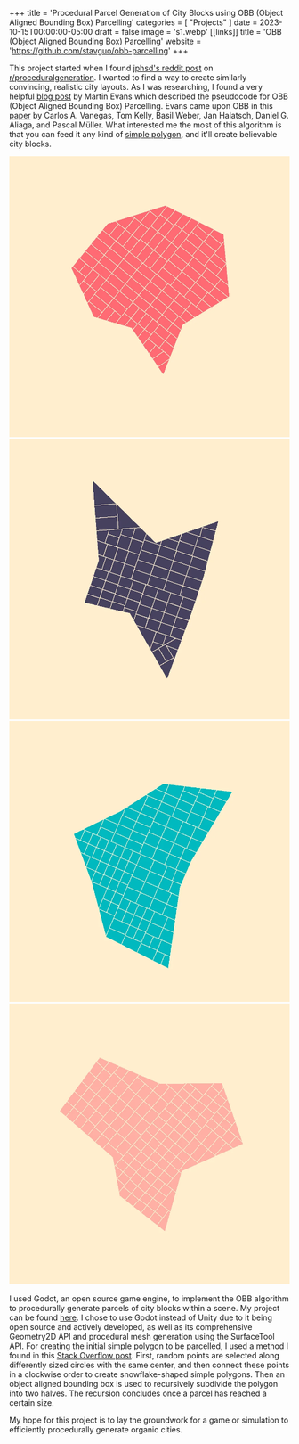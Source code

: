+++
title = 'Procedural Parcel Generation of City Blocks using OBB (Object Aligned Bounding Box) Parcelling'
categories = [ "Projects" ]
date = 2023-10-15T00:00:00-05:00
draft = false
image = 's1.webp'
[[links]]
title = 'OBB (Object Aligned Bounding Box) Parcelling'
website = 'https://github.com/stavguo/obb-parcelling'
+++

This project started when I found [jphsd's reddit post]('https://www.reddit.com/r/proceduralgeneration/comments/167mfpb/neighborhood_subdivision/') on [r/proceduralgeneration](https://www.reddit.com/r/proceduralgeneration/). I wanted to find a way to create similarly convincing, realistic city layouts. As I was researching, I found a very helpful [blog post]('https://martindevans.me/game-development/2015/12/27/Procedural-Generation-For-Dummies-Lots/') by Martin Evans which described the pseudocode for OBB (Object Aligned Bounding Box) Parcelling. Evans came upon OBB in this [paper]('https://www.cs.purdue.edu/cgvlab/papers/aliaga/eg2012.pdf') by Carlos A. Vanegas, Tom Kelly, Basil Weber, Jan Halatsch, Daniel G. Aliaga, and Pascal Müller. What interested me the most of this algorithm is that you can feed it any kind of [simple polygon]('https://en.wikipedia.org/wiki/Simple_polygon'), and it'll create believable city blocks.  

![Image 1](s1.webp) ![Image 2](s2.webp)
![Image 3](s3.webp) ![Image 4](s4.webp)

I used Godot, an open source game engine, to implement the OBB algorithm to procedurally generate parcels of city blocks within a scene. My project can be found [here]('https://github.com/stavguo/obb-parcelling'). I chose to use Godot instead of Unity due to it being open source and actively developed, as well as its comprehensive Geometry2D API and procedural mesh generation using the SurfaceTool API. For creating the initial simple polygon to be parcelled, I used a method I found in this [Stack Overflow post]('https://stackoverflow.com/a/8997139'). First, random points are selected along differently sized circles with the same center, and then connect these points in a clockwise order to create snowflake-shaped simple polygons. Then an object aligned bounding box is used to recursively subdivide the polygon into two halves. The recursion concludes once a parcel has reached a certain size.

My hope for this project is to lay the groundwork for a game or simulation to efficiently procedurally generate organic cities.